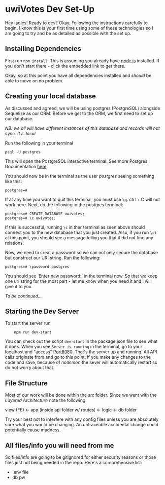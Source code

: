 # uwiVotes Dev Set-Up

Hey ladies! Ready to dev? Okay. Following the instructions carefully to begin. I know this is your first time using some of these technologies so I am going to try and be as detailed as possible with the set up.

## Installing Dependencies

First run `npm install`. This is assuming you already have [node.js](https://nodejs.org/en/) installed. If you don't start there - click the embedded link to get there.

Okay, so at this point you have all dependencies installed and _should_ be able to move on no problem.

## Creating your local database

As discussed and agreed, we will be using postgres (PostgreSQL) alongside Sequelize as our ORM. Before we get to the ORM, we first need to set up our database.

_NB: we all will have different instances of this database and records will not sync. It is *local*_

Run the following in your terminal

```shell
psql -U postgres
```

This will open the PostgreSQL interactive terminal. See more Postgres Documentation [here](https://www.postgresql.org/docs/current/app-psql.html).

You should now be in the terminal as the user _postgres_ seeing something like this:

```shell
postgres=#
```

If at any time you want to quit this terminal, you must use `\q`. ctrl + C will not work here. Next, do the following in the postgres terminal:

```shell
postgres=# CREATE DATABASE uwivotes;
postgres=# \c uwivotes;
```

If this is successful, running `\c` in ther terminal as seen above should connect you to the new database that you just created. Also, if you run `\dt` at this point, you should see a message telling you that it did not find any relations.

Now, we need to creat a password so we can not only secure the database but construct our URI string. Run the following:

```shell
postgres=# \password postgres
```

You should see 'Enter new password:' in the terminal now. So that we keep one uri string for the most part - let me know when you need it and I will give it to you.

_To be continued..._

## Starting the Dev Server

To start the server run

```shell
    npm run dev-start
```

You can check out the script `dev-start` in the package.json file to see what it does. When you see `Server is running` in the terminal, go to your localhost and "access" [Port8080](http://127.0.0.1:8080/). That's the server up and running. All API calls originate from and go to this point. If you make any changes to the code and save, because of _nodemon_ the sever will automatically restart so do not worry about that.

## File Structure

Most of our work will be done within the _src_ folder. Since we went with the _Layered Architecture_ note the following:

view (FE) <- app (inside api folder w/ routes) <- logic <- db folder

Try your best not to interfere with any config files unless you are absolutely sure what you would be changing. An untraceable accidental change could potentially cause madness.

## All files/info you will need from me

So files/info are going to be gitignored for either security reasons or those files just not being needed in the repo. Here's a comprehensive list:

- .env file
- db pw
